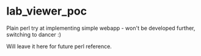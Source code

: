lab_viewer_poc
==============

Plain perl try at implementing simple webapp - won't be developed further, switching to dancer :)

Will leave it here for future perl reference.
